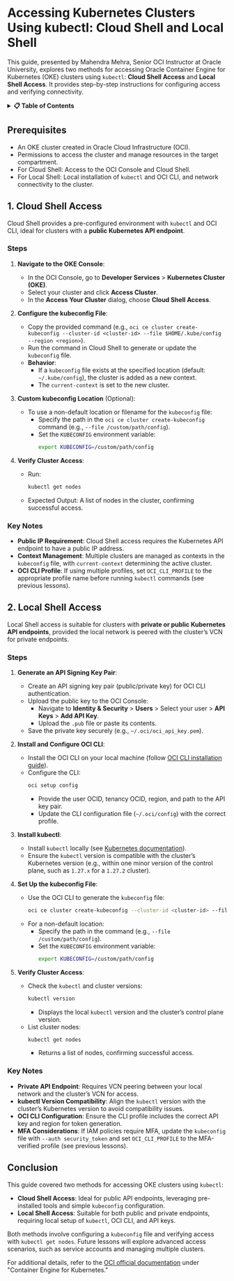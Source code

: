 # **Accessing Kubernetes Clusters Using kubectl: Cloud Shell and Local Shell**

This guide, presented by Mahendra Mehra, Senior OCI Instructor at Oracle University, explores two methods for accessing Oracle Container Engine for Kubernetes (OKE) clusters using `kubectl`: **Cloud Shell Access** and **Local Shell Access**. It provides step-by-step instructions for configuring access and verifying connectivity.

<details>
<summary><strong>📋 Table of Contents</strong></summary>

- [**Accessing Kubernetes Clusters Using kubectl: Cloud Shell and Local Shell**](#accessing-kubernetes-clusters-using-kubectl-cloud-shell-and-local-shell)
  - [Prerequisites](#prerequisites)
  - [1. Cloud Shell Access](#1-cloud-shell-access)
    - [Steps](#steps)
    - [Key Notes](#key-notes)
  - [2. Local Shell Access](#2-local-shell-access)
    - [Steps](#steps-1)
    - [Key Notes](#key-notes-1)
  - [Conclusion](#conclusion)

</details>

## Prerequisites
- An OKE cluster created in Oracle Cloud Infrastructure (OCI).
- Permissions to access the cluster and manage resources in the target compartment.
- For Cloud Shell: Access to the OCI Console and Cloud Shell.
- For Local Shell: Local installation of `kubectl` and OCI CLI, and network connectivity to the cluster.

## 1. Cloud Shell Access

Cloud Shell provides a pre-configured environment with `kubectl` and OCI CLI, ideal for clusters with a **public Kubernetes API endpoint**.

### Steps
1. **Navigate to the OKE Console**:
   - In the OCI Console, go to **Developer Services** > **Kubernetes Cluster (OKE)**.
   - Select your cluster and click **Access Cluster**.
   - In the **Access Your Cluster** dialog, choose **Cloud Shell Access**.

2. **Configure the kubeconfig File**:
   - Copy the provided command (e.g., `oci ce cluster create-kubeconfig --cluster-id <cluster-id> --file $HOME/.kube/config --region <region>`).
   - Run the command in Cloud Shell to generate or update the `kubeconfig` file.
   - **Behavior**:
     - If a `kubeconfig` file exists at the specified location (default: `~/.kube/config`), the cluster is added as a new context.
     - The `current-context` is set to the new cluster.

3. **Custom kubeconfig Location** (Optional):
   - To use a non-default location or filename for the `kubeconfig` file:
     - Specify the path in the `oci ce cluster create-kubeconfig` command (e.g., `--file /custom/path/config`).
     - Set the `KUBECONFIG` environment variable:
       ```bash
       export KUBECONFIG=/custom/path/config
       ```

4. **Verify Cluster Access**:
   - Run:
     ```bash
     kubectl get nodes
     ```
   - Expected Output: A list of nodes in the cluster, confirming successful access.

### Key Notes
- **Public IP Requirement**: Cloud Shell access requires the Kubernetes API endpoint to have a public IP address.
- **Context Management**: Multiple clusters are managed as contexts in the `kubeconfig` file, with `current-context` determining the active cluster.
- **OCI CLI Profile**: If using multiple profiles, set `OCI_CLI_PROFILE` to the appropriate profile name before running `kubectl` commands (see previous lessons).

## 2. Local Shell Access

Local Shell access is suitable for clusters with **private or public Kubernetes API endpoints**, provided the local network is peered with the cluster’s VCN for private endpoints.

### Steps
1. **Generate an API Signing Key Pair**:
   - Create an API signing key pair (public/private key) for OCI CLI authentication.
   - Upload the public key to the OCI Console:
     - Navigate to **Identity & Security** > **Users** > Select your user > **API Keys** > **Add API Key**.
     - Upload the `.pub` file or paste its contents.
   - Save the private key securely (e.g., `~/.oci/oci_api_key.pem`).

2. **Install and Configure OCI CLI**:
   - Install the OCI CLI on your local machine (follow [OCI CLI installation guide](https://docs.oracle.com/en-us/iaas/Content/API/Concepts/sdkconfig.htm)).
   - Configure the CLI:
     ```bash
     oci setup config
     ```
     - Provide the user OCID, tenancy OCID, region, and path to the API key pair.
     - Update the CLI configuration file (`~/.oci/config`) with the correct profile.

3. **Install kubectl**:
   - Install `kubectl` locally (see [Kubernetes documentation](https://kubernetes.io/docs/tasks/tools/)).
   - Ensure the `kubectl` version is compatible with the cluster’s Kubernetes version (e.g., within one minor version of the control plane, such as `1.27.x` for a `1.27.2` cluster).

4. **Set Up the kubeconfig File**:
   - Use the OCI CLI to generate the `kubeconfig` file:
     ```bash
     oci ce cluster create-kubeconfig --cluster-id <cluster-id> --file ~/.kube/config --region <region>
     ```
   - For a non-default location:
     - Specify the path in the command (e.g., `--file /custom/path/config`).
     - Set the `KUBECONFIG` environment variable:
       ```bash
       export KUBECONFIG=/custom/path/config
       ```

5. **Verify Cluster Access**:
   - Check the `kubectl` and cluster versions:
     ```bash
     kubectl version
     ```
     - Displays the local `kubectl` version and the cluster’s control plane version.
   - List cluster nodes:
     ```bash
     kubectl get nodes
     ```
     - Returns a list of nodes, confirming successful access.

### Key Notes
- **Private API Endpoint**: Requires VCN peering between your local network and the cluster’s VCN for access.
- **kubectl Version Compatibility**: Align the `kubectl` version with the cluster’s Kubernetes version to avoid compatibility issues.
- **OCI CLI Configuration**: Ensure the CLI profile includes the correct API key and region for token generation.
- **MFA Considerations**: If IAM policies require MFA, update the `kubeconfig` file with `--auth security_token` and set `OCI_CLI_PROFILE` to the MFA-verified profile (see previous lessons).

## Conclusion
This guide covered two methods for accessing OKE clusters using `kubectl`:
- **Cloud Shell Access**: Ideal for public API endpoints, leveraging pre-installed tools and simple `kubeconfig` configuration.
- **Local Shell Access**: Suitable for both public and private endpoints, requiring local setup of `kubectl`, OCI CLI, and API keys.

Both methods involve configuring a `kubeconfig` file and verifying access with `kubectl get nodes`. Future lessons will explore advanced access scenarios, such as service accounts and managing multiple clusters.

For additional details, refer to the [OCI official documentation](https://docs.oracle.com) under "Container Engine for Kubernetes."